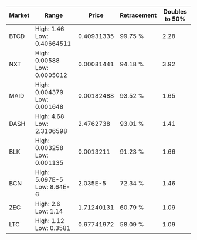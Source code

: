 | Market | Range | Price| Retracement | Doubles to 50% |
| --- | --- | --- | --- | --- |
| BTCD | High: 1.46<br />Low: 0.40664511 | 0.40931335 | 99.75 % | 2.28 |
| NXT | High: 0.00588<br />Low: 0.0005012 | 0.00081441 | 94.18 % | 3.92 |
| MAID | High: 0.004379<br />Low: 0.001648 | 0.00182488 | 93.52 % | 1.65 |
| DASH | High: 4.68<br />Low: 2.3106598 | 2.4762738 | 93.01 % | 1.41 |
| BLK | High: 0.003258<br />Low: 0.001135 | 0.0013211 | 91.23 % | 1.66 |
| BCN | High: 5.097E-5<br />Low: 8.64E-6 | 2.035E-5 | 72.34 % | 1.46 |
| ZEC | High: 2.6<br />Low: 1.14 | 1.71240131 | 60.79 % | 1.09 |
| LTC | High: 1.12<br />Low: 0.3581 | 0.67741972 | 58.09 % | 1.09 |
